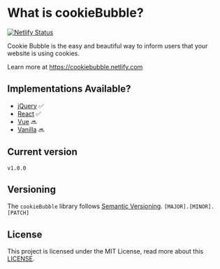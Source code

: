 # What is cookieBubble?
[![Netlify Status](https://api.netlify.com/api/v1/badges/fb322690-acb0-44c1-9e64-d753fda2c240/deploy-status)](https://app.netlify.com/sites/cookiebubble/deploys)

Cookie Bubble is the easy and beautiful way to inform users that your website is using cookies. 

Learn more at https://cookiebubble.netlify.com

## Implementations Available?
- [jQuery](https://github.com/CookieBubble/jquery-cookie-bubble)  ✅
- [React](https://github.com/CookieBubble/react-cookie-bubble)  ✅
- [Vue](https://github.com/CookieBubble/vue-cookie-bubble) 🔜
- [Vanilla](https://github.com/CookieBubble/vanilla-cookie-bubble)  🔜


## Current version
````
v1.0.0
````

## Versioning
The `cookieBubble` library follows [Semantic Versioning](https://semver.org/).
`[MAJOR].[MINOR].[PATCH]` 


## License
This project is licensed under the MIT License,
read more about this [LICENSE](https://github.com/CookieBubble/cookieBubble/blob/master/LICENSE).
